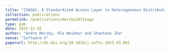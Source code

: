 ```yaml
---
title: "{SAGA}: A Standardized Access Layer to Heterogeneous Distributed Computing Infrastructure"
collection: publications
permalink: /publications/merzky2015saga
type: pub
date: 2015-12-25
author: "Andre Merzky, Ole Weidner and Shantenu Jha"
venue: "Software-X"
paperurl: http://dx.doi.org/10.1016/j.softx.2015.03.001
---
```

